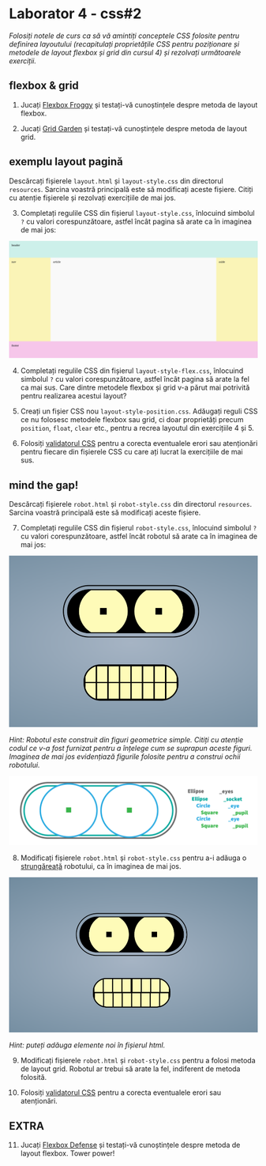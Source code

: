 # Laborator 4 - css#2

*Folosiți notele de curs ca să vă amintiți conceptele CSS folosite pentru definirea layoutului (recapitulați proprietățile CSS pentru poziționare și metodele de layout flexbox și grid din cursul 4) și rezolvați următoarele exerciții.*  

## flexbox & grid

1. Jucați [Flexbox Froggy](https://flexboxfroggy.com/) și testați-vă cunoștințele despre metoda de layout flexbox.

2. Jucați [Grid Garden](https://cssgridgarden.com/) și testați-vă cunoștințele despre metoda de layout grid.

## exemplu layout pagină

Descărcați fișierele `layout.html` și `layout-style.css` din directorul `resources`. Sarcina voastră principală este să modificați aceste fișiere. Citiți cu atenție fișierele și rezolvați exercițiile de mai jos.

3. Completați regulile CSS din fișierul `layout-style.css`, înlocuind simbolul `?` cu valori corespunzătoare, astfel încât pagina să arate ca în imaginea de mai jos:

![layout pagină](images/layout.png)

4. Completați regulile CSS din fișierul `layout-style-flex.css`, înlocuind simbolul `?` cu valori corespunzătoare, astfel încât pagina să arate la fel ca mai sus. Care dintre metodele flexbox și grid v-a părut mai potrivită pentru realizarea acestui layout? 

5. Creați un fișier CSS nou `layout-style-position.css`. Adăugați reguli CSS ce nu folosesc metodele flexbox sau grid, ci doar proprietăți precum `position`, `float`, `clear` etc., pentru a recrea layoutul din exercițiile 4 și 5. 

6. Folosiți [validatorul CSS](https://jigsaw.w3.org/css-validator/) pentru a corecta eventualele erori sau atenționări pentru fiecare din fișierele CSS cu care ați lucrat la exercițiile de mai sus. 

## mind the gap!

Descărcați fișierele `robot.html` și `robot-style.css` din directorul `resources`. Sarcina voastră principală este să modificați aceste fișiere. 

7. Completați regulile CSS din fișierul `robot-style.css`, înlocuind simbolul `?` cu valori corespunzătoare, astfel încât robotul să arate ca în imaginea de mai jos:

![robot asamblat](images/robot.png)

*Hint:
Robotul este construit din figuri geometrice simple. Citiți cu atenție codul ce v-a fost furnizat pentru a înțelege cum se suprapun aceste figuri. Imaginea de mai jos evidențiază figurile folosite pentru a construi ochii robotului.*

![ochi robot deconstruiți](images/robot-eyes.png)

8. Modificați fișierele `robot.html` și `robot-style.css` pentru a-i adăuga o [strungăreață](https://www.nowness.com/story/willem-dafoe-grigoriy-dobrygin-mind-the-gap) robotului, ca în imaginea de mai jos. 

![robot cu strungăreață](images/robot-gap.png)

*Hint: puteți adăuga elemente noi în fișierul html.*

9. Modificați fișierele `robot.html` și `robot-style.css` pentru a folosi metoda de layout grid. Robotul ar trebui să arate la fel, indiferent de metoda folosită.

10. Folosiți [validatorul CSS](https://jigsaw.w3.org/css-validator/) pentru a corecta eventualele erori sau atenționări. 

## EXTRA

11. Jucați [Flexbox Defense](http://www.flexboxdefense.com/) și testați-vă cunoștințele despre metoda de layout flexbox. Tower power!


 

